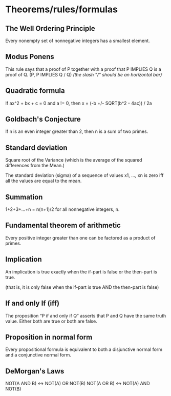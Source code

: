 # Theorems/rules/formulas

## The Well Ordering Principle

Every nonempty set of nonnegative integers has a smallest element.

## Modus Ponens

This rule says that a proof of P together with a proof that
P IMPLIES Q is a proof of Q. (P, P IMPLIES Q / Q)  _(the slash "/" should be an
horizontal bar)_

## Quadratic formula 

If ax^2 + bx + c = 0 and a != 0, then x = (-b +/- SQRT(b^2 - 4ac)) / 2a

## Goldbach's Conjecture

If n is an even integer greater than 2, then n is a sum of two primes.

## Standard deviation

Square root of the Variance (which is the average of the squared differences
from the Mean.)

The standard deviation (sigma) of a sequence of values x1, ..., xn is zero
iff all the values are equal to the mean.

## Summation

1+2+3+...+n = n(n+1)/2 for all nonnegative integers, n.

## Fundamental theorem of arithmetic

Every positive integer greater than one can be factored as a product of primes.

## Implication

An implication is true exactly when the if-part is false or the then-part is true.

(that is, it is only false when the if-part is true AND the then-part is false)

## If and only If (iff)

The proposition “P if and only if Q” asserts that P and Q have the same truth value. Either both are true or both are false.

## Proposition in normal form

Every propositional formula is equivalent to both a disjunctive normal form and a conjunctive normal form.

## DeMorgan's Laws

NOT(A AND B) <-> NOT(A) OR NOT(B)
NOT(A OR B) <-> NOT(A) AND NOT(B)


